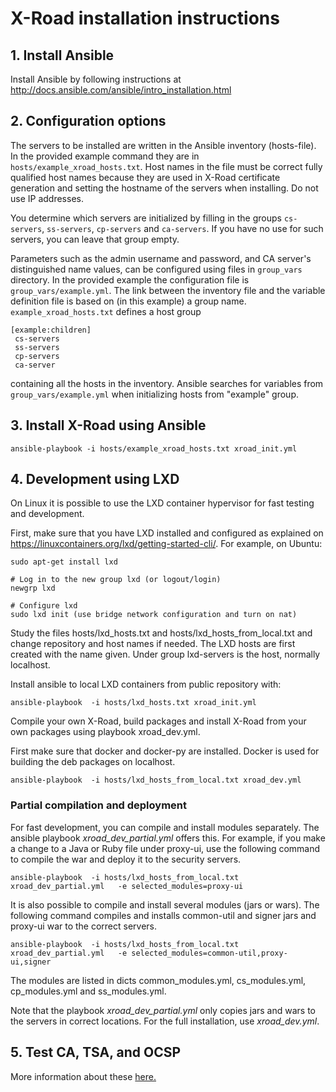 # X-Road installation instructions

## 1. Install Ansible

Install Ansible by following instructions at http://docs.ansible.com/ansible/intro_installation.html

## 2. Configuration options

The servers to be installed are written in the Ansible inventory (hosts-file). 
In the provided example command they are in `hosts/example_xroad_hosts.txt`. 
Host names in the file must be correct fully qualified host names because they are used 
in X-Road certificate generation and setting the hostname of the servers when installing. 
Do not use IP addresses.

You determine which servers are initialized by filling in the groups 
`cs-servers`, `ss-servers`, `cp-servers` and `ca-servers`. If you have no use for such servers,
you can leave that group empty.

Parameters such as the admin username and password, and CA server's distinguished name values, 
can be configured using files in `group_vars` directory. 
In the provided example the configuration file is `group_vars/example.yml`. 
The link between the inventory file and the variable definition file is based on (in this example) a group name. 
`example_xroad_hosts.txt` defines a host group
```
[example:children]
 cs-servers
 ss-servers
 cp-servers
 ca-server
```
containing all the hosts in the inventory. 
Ansible searches for variables from `group_vars/example.yml` when initializing hosts from "example" group.

## 3. Install X-Road using Ansible

```
ansible-playbook -i hosts/example_xroad_hosts.txt xroad_init.yml
```

## 4. Development using LXD

On Linux it is possible to use the LXD container hypervisor for fast testing and development.

First, make sure that you have LXD installed and configured as explained on https://linuxcontainers.org/lxd/getting-started-cli/. For example, on Ubuntu:

```
sudo apt-get install lxd

# Log in to the new group lxd (or logout/login)
newgrp lxd

# Configure lxd
sudo lxd init (use bridge network configuration and turn on nat)
```
Study the files hosts/lxd_hosts.txt and hosts/lxd_hosts_from_local.txt and change repository and host names if needed. The LXD hosts are first created with the name given. Under group lxd-servers is the host, normally localhost.

Install ansible to local LXD containers from public repository with:

```
ansible-playbook  -i hosts/lxd_hosts.txt xroad_init.yml
```

Compile your own X-Road, build packages and install X-Road from your own packages using playbook xroad_dev.yml.

First make sure that docker and docker-py are installed. Docker is used for building the deb packages on localhost.

```
ansible-playbook  -i hosts/lxd_hosts_from_local.txt xroad_dev.yml
```
### Partial compilation and deployment

For fast development, you can compile and install modules separately. The ansible playbook *xroad_dev_partial.yml* offers this. For example, if you make a change to a Java or Ruby file under proxy-ui, use the following command to compile the war and deploy it to the security servers.
```
ansible-playbook  -i hosts/lxd_hosts_from_local.txt   xroad_dev_partial.yml   -e selected_modules=proxy-ui
```

It is also possible to compile and install several modules (jars or wars). The following command compiles and installs common-util and signer jars and proxy-ui war to the correct servers.
```
ansible-playbook  -i hosts/lxd_hosts_from_local.txt   xroad_dev_partial.yml   -e selected_modules=common-util,proxy-ui,signer
```

The modules are listed in dicts common_modules.yml, cs_modules.yml, cp_modules.yml and ss_modules.yml.

Note that the playbook *xroad_dev_partial.yml* only copies jars and wars to the servers in correct locations. For the full installation, use *xroad_dev.yml*.


## 5. Test CA, TSA, and OCSP

More information about these [here.](TESTCA.md)
